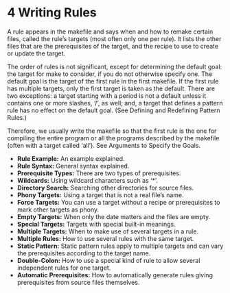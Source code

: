 # 4 Writing Rules
A rule appears in the makefile and says when and how to remake certain files, called the rule’s targets (most often only one per rule). It lists the other files that are the prerequisites of the target, and the recipe to use to create or update the target.

The order of rules is not significant, except for determining the default goal: the target for make to consider, if you do not otherwise specify one. The default goal is the target of the first rule in the first makefile. If the first rule has multiple targets, only the first target is taken as the default. There are two exceptions: a target starting with a period is not a default unless it contains one or more slashes, ‘/’, as well; and, a target that defines a pattern rule has no effect on the default goal. (See Defining and Redefining Pattern Rules.)

Therefore, we usually write the makefile so that the first rule is the one for compiling the entire program or all the programs described by the makefile (often with a target called ‘all’). See Arguments to Specify the Goals.

- **Rule Example:**	  	An example explained.
- **Rule Syntax:**	  	General syntax explained.
- **Prerequisite Types:**	  	There are two types of prerequisites.
- **Wildcards:**	  	Using wildcard characters such as ‘*’.
- **Directory Search:**	  	Searching other directories for source files.
- **Phony Targets:**	  	Using a target that is not a real file’s name.
- **Force Targets:**	  	You can use a target without a recipe or prerequisites to mark other targets as phony.
- **Empty Targets:**	  	When only the date matters and the files are empty.
- **Special Targets:**	  	Targets with special built-in meanings.
- **Multiple Targets:**	  	When to make use of several targets in a rule.
- **Multiple Rules:**	  	How to use several rules with the same target.
- **Static Pattern:**	  	Static pattern rules apply to multiple targets and can vary the prerequisites according to the target name.
- **Double-Colon:**	  	How to use a special kind of rule to allow several independent rules for one target.
- **Automatic Prerequisites:**	  	How to automatically generate rules giving prerequisites from source files themselves.
